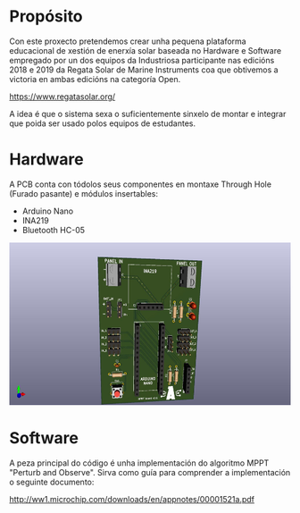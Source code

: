 # Propósito
Con este proxecto pretendemos crear unha pequena plataforma educacional de xestión de enerxía solar baseada no Hardware e Software empregado por un dos equipos da Industriosa participante nas edicións 2018 e 2019 da Regata Solar de Marine Instruments coa que obtivemos a victoria en ambas edicións na categoría Open.

https://www.regatasolar.org/

A idea é que o sistema sexa o suficientemente sinxelo de montar e integrar que poida ser usado polos equipos de estudantes.

# Hardware

A PCB conta con tódolos seus componentes en montaxe Through Hole (Furado pasante) e módulos insertables:
* Arduino Nano
* INA219
* Bluetooth HC-05

<p align="center">
  <img src="/MPPT PCB/images/Render_pcb_front.jpg" width="548" height="291"/>
</p>

# Software

A peza principal do código é unha implementación do algoritmo MPPT "Perturb and Observe".
Sirva como guía para comprender a implementación o seguinte documento:

http://ww1.microchip.com/downloads/en/appnotes/00001521a.pdf


